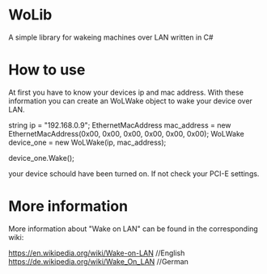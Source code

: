# WoLib
A simple library for wakeing machines over LAN written in C#

# How to use
At first you have to know your devices ip and mac address. With these information you can create an WoLWake object to wake your device over LAN.

string ip = "192.168.0.9";
EthernetMacAddress mac_address = new EthernetMacAddress(0x00, 0x00, 0x00, 0x00, 0x00, 0x00);
WoLWake device_one = new WoLWake(ip, mac_address);

device_one.Wake();
  
your device schould have been turned on. If not check your PCI-E settings.

# More information
More information about "Wake on LAN" can be found in the corresponding wiki:

  https://en.wikipedia.org/wiki/Wake-on-LAN //English
  https://de.wikipedia.org/wiki/Wake_On_LAN //German
